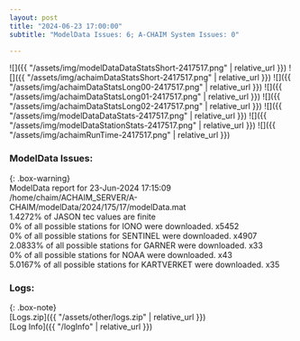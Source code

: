 ```yaml
---
layout: post
title: "2024-06-23 17:00:00"
subtitle: "ModelData Issues: 6; A-CHAIM System Issues: 0"

---
```


![]({{ "/assets/img/modelDataDataStatsShort-2417517.png" | relative_url }})
![]({{ "/assets/img/achaimDataStatsShort-2417517.png" | relative_url }})
![]({{ "/assets/img/achaimDataStatsLong00-2417517.png" | relative_url }})
![]({{ "/assets/img/achaimDataStatsLong01-2417517.png" | relative_url }})
![]({{ "/assets/img/achaimDataStatsLong02-2417517.png" | relative_url }})
![]({{ "/assets/img/modelDataDataStats-2417517.png" | relative_url }})
![]({{ "/assets/img/modelDataStationStats-2417517.png" | relative_url }})
![]({{ "/assets/img/achaimRunTime-2417517.png" | relative_url }})


### ModelData Issues:  
  
{: .box-warning}  
 ModelData report for 23-Jun-2024 17:15:09   
 /home/chaim/ACHAIM_SERVER/A-CHAIM/modelData/2024/175/17/modelData.mat   
 1.4272% of JASON tec values are finite   
 0% of all possible stations for IONO were downloaded. x5452   
 0% of all possible stations for SENTINEL were downloaded. x4907   
 2.0833% of all possible stations for GARNER were downloaded. x33   
 0% of all possible stations for NOAA were downloaded. x43   
 5.0167% of all possible stations for KARTVERKET were downloaded. x35   
  


### Logs:  
  
{: .box-note}  
[Logs.zip]({{ "/assets/other/logs.zip" | relative_url }})  
[Log Info]({{ "/logInfo" | relative_url }})  
